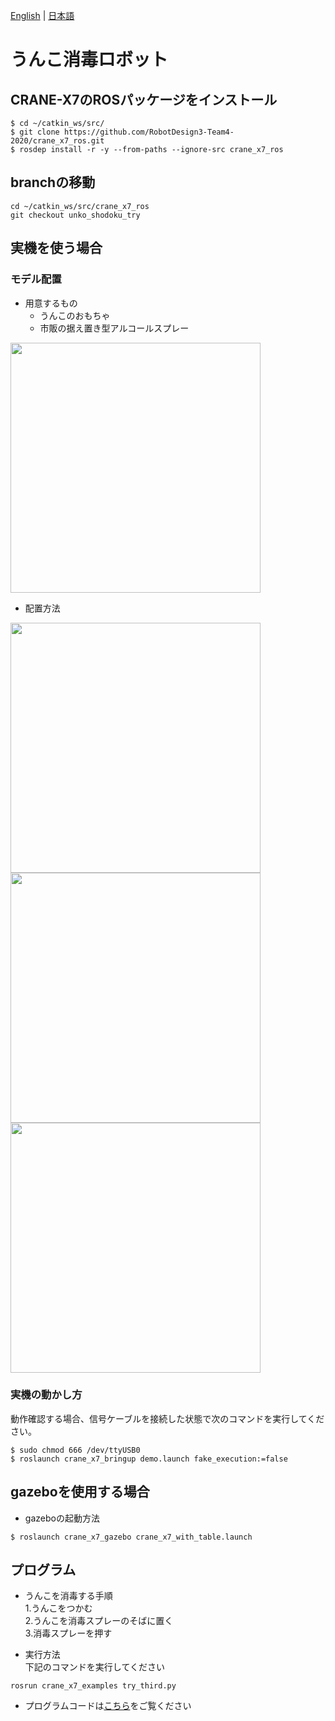 [English](README.en.md) | [日本語](README.md)
# うんこ消毒ロボット

## CRANE-X7のROSパッケージをインストール
```
$ cd ~/catkin_ws/src/
$ git clone https://github.com/RobotDesign3-Team4-2020/crane_x7_ros.git
$ rosdep install -r -y --from-paths --ignore-src crane_x7_ros
```
## branchの移動
```
cd ~/catkin_ws/src/crane_x7_ros
git checkout unko_shodoku_try
```
## 実機を使う場合
### モデル配置
- 用意するもの
  - うんこのおもちゃ
  - 市販の据え置き型アルコールスプレー  
<img src= "https://github.com/RobotDesign3-Team4-2020/interim_report/blob/master/img/img4.jpg" width="400">

- 配置方法
<img src= "https://github.com/RobotDesign3-Team4-2020/interim_report/blob/master/img/img5.jpg" width="400">  
<img src= "https://github.com/RobotDesign3-Team4-2020/interim_report/blob/master/img/img2.jpg" width="400">  
<img src= "https://github.com/RobotDesign3-Team4-2020/interim_report/blob/master/img/img1.jpg" width="400">  

### 実機の動かし方
動作確認する場合、信号ケーブルを接続した状態で次のコマンドを実行してください。
```
$ sudo chmod 666 /dev/ttyUSB0
$ roslaunch crane_x7_bringup demo.launch fake_execution:=false  
```  
## gazeboを使用する場合 
   
   - gazeboの起動方法  
   ~~~
   $ roslaunch crane_x7_gazebo crane_x7_with_table.launch
   ~~~
## プログラム
 - うんこを消毒する手順   
1.うんこをつかむ  
2.うんこを消毒スプレーのそばに置く  
3.消毒スプレーを押す

  - 実行方法  
  下記のコマンドを実行してください  
  ~~~
rosrun crane_x7_examples try_third.py
  ~~~
  - プログラムコードは[こちら](https://github.com/RobotDesign3-Team4-2020/crane_x7_ros/blob/master/crane_x7_examples/scripts/try_third.py)をご覧ください